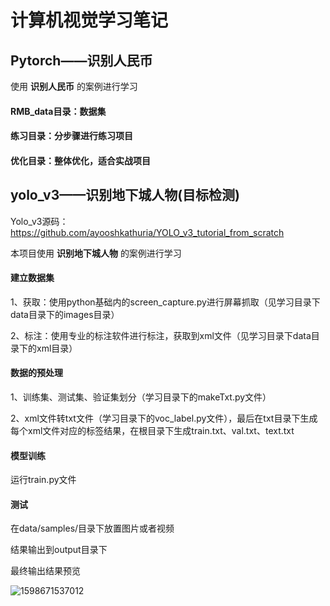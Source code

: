 # 计算机视觉学习笔记

## Pytorch——识别人民币
使用  **识别人民币**  的案例进行学习

#### RMB_data目录：数据集
#### 练习目录：分步骤进行练习项目
#### 优化目录：整体优化，适合实战项目

## yolo_v3——识别地下城人物(目标检测)
Yolo_v3源码：https://github.com/ayooshkathuria/YOLO_v3_tutorial_from_scratch

本项目使用  **识别地下城人物**  的案例进行学习

#### 建立数据集
1、获取：使用python基础内的screen_capture.py进行屏幕抓取（见学习目录下data目录下的images目录）

2、标注：使用专业的标注软件进行标注，获取到xml文件（见学习目录下data目录下的xml目录）

#### 数据的预处理
1、训练集、测试集、验证集划分（学习目录下的makeTxt.py文件）

2、xml文件转txt文件（学习目录下的voc_label.py文件），最后在txt目录下生成每个xml文件对应的标签结果，在根目录下生成train.txt、val.txt、text.txt

#### 模型训练
运行train.py文件
#### 测试
在data/samples/目录下放置图片或者视频

结果输出到output目录下

最终输出结果预览

![1598671537012](https://user-images.githubusercontent.com/57889284/109632633-38922980-7b82-11eb-9cb4-d123ae58912c.png)

